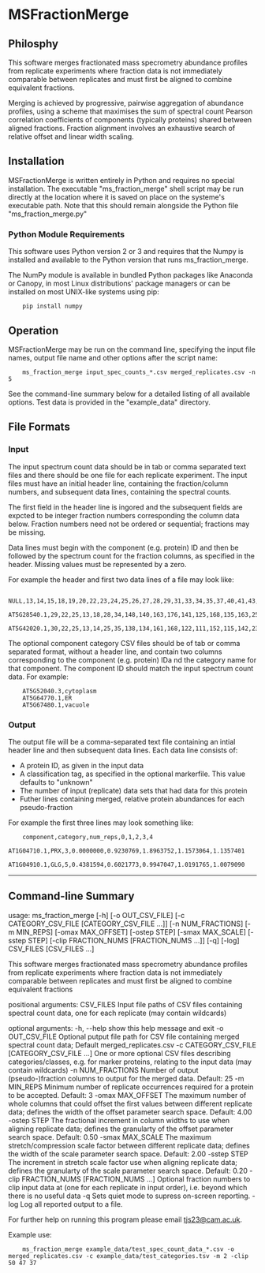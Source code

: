 
# MSFractionMerge

## Philosphy

This software merges fractionated mass specrometry abundance profiles from
replicate experiments where fraction data is not immediately comparable between
replicates and must first be aligned to combine equivalent fractions.

Merging is achieved by progressive, pairwise aggregation of abundance profiles,
using a scheme that maximises the sum of spectral count Pearson correlation
coefficients of components (typically proteins) shared between aligned
fractions. Fraction alignment involves an exhaustive search of relative offset
and linear width scaling.

## Installation

MSFractionMerge is written entirely in Python and requires no special
installation. The executable "ms_fraction_merge" shell script may be run
directly at the location where it is saved on place on the systeme's executable
path. Note that this should remain alongside the Python file
"ms_fraction_merge.py"

### Python Module Requirements

This software uses Python version 2 or 3 and requires that the Numpy is
installed and available to the Python version that runs ms_fraction_merge.

The NumPy module is available in bundled Python packages like Anaconda or
Canopy, in most Linux distributions' package managers or can be installed on
most UNIX-like systems using pip:

        pip install numpy
  
## Operation

MSFractionMerge may be run on the command line, specifying the input file names,
output file name and other options after the script name:

        ms_fraction_merge input_spec_counts_*.csv merged_replicates.csv -n 5

See the command-line summary below for a detailed listing of all available options.
Test data is provided in the "example_data" directory.


## File Formats

### Input 

The input spectrum count data should be in tab or comma separated text files and
there should be one file for each replicate experiment. The input files must
have an initial header line, containing the fraction/column numbers, and
subsequent data lines, containing the spectral counts.

The first field in the header line is ingored and the subsequent fields are
expcted to be integer fraction numbers corresponding the column data below.
Fraction numbers need not be ordered or sequential; fractions may be missing.

Data lines must begin with the component (e.g. protein) ID and then be followed
by the spectrum count for the fraction columns, as specified in the header.
Missing values must be represented by a zero. 

For example the header and first two data lines of a file may look like:
  
        NULL,13,14,15,18,19,20,22,23,24,25,26,27,28,29,31,33,34,35,37,40,41,43,44,46,49,52,56
        AT5G28540.1,29,22,25,13,18,28,34,148,140,163,176,141,125,168,135,163,258,260,209,483,379,29,0,3,0,0,0
        AT5G42020.1,30,22,25,13,14,25,35,138,134,161,168,122,111,152,115,142,233,231,191,456,353,30,0,0,0,0,0

The optional component category CSV files should be of tab or comma separated
format, without a header line, and contain two columns corresponding to the
component (e.g. protein) IDa nd the category name for that component. The
component ID should match the input spectrum count data. For example:

        AT5G52040.3,cytoplasm
        AT5G64770.1,ER
        AT5G67480.1,vacuole

### Output

The output file will be a comma-separated text file containing an intial  header
line and then subsequent data lines. Each data line consists of:

 * A protein ID, as given in the input data
 * A classification tag, as specified in the optional markerfile. This value defaults to "unknown"
 * The number of input (replicate) data sets that had data for this protein
 * Futher lines containing merged, relative protein abundances for each pseudo-fraction
 
For example the first three lines may look something like:
 
        component,category,num_reps,0,1,2,3,4
        AT1G04710.1,PRX,3,0.0000000,0.9230769,1.8963752,1.1573064,1.1357401
        AT1G04910.1,GLG,5,0.4381594,0.6021773,0.9947047,1.0191765,1.0079090


---

## Command-line Summary

usage: ms_fraction_merge [-h] [-o OUT_CSV_FILE]
                         [-c CATEGORY_CSV_FILE [CATEGORY_CSV_FILE ...]]
                         [-n NUM_FRACTIONS] [-m MIN_REPS] [-omax MAX_OFFSET]
                         [-ostep STEP] [-smax MAX_SCALE] [-sstep STEP]
                         [-clip FRACTION_NUMS [FRACTION_NUMS ...]] [-q] [-log]
                         CSV_FILES [CSV_FILES ...]

This software merges fractionated mass specrometry abundance profiles from
replicate experiments where fraction data is not immediately comparable
between replicates and must first be aligned to combine equivalent fractions

positional arguments:
  CSV_FILES             Input file paths of CSV files containing spectral
                        count data, one for each replicate (may contain
                        wildcards)

optional arguments:
  -h, --help            show this help message and exit
  -o OUT_CSV_FILE       Optional putput file path for CSV file containing
                        merged spectral count data; Default
                        merged_replicates.csv
  -c CATEGORY_CSV_FILE [CATEGORY_CSV_FILE ...]
                        One or more optional CSV files describing
                        categories/classes, e.g. for marker proteins, relating
                        to the input data (may contain wildcards)
  -n NUM_FRACTIONS      Number of output (pseudo-)fraction columns to output
                        for the merged data. Default: 25
  -m MIN_REPS           Minimum number of replicate occurrences required for a
                        protein to be accepted. Default: 3
  -omax MAX_OFFSET      The maximum number of whole columns that could offset
                        the first values between different replicate data;
                        defines the width of the offset parameter search
                        space. Default: 4.00
  -ostep STEP           The fractional increment in column widths to use when
                        aligning replicate data; defines the granularty of the
                        offset parameter search space. Default: 0.50
  -smax MAX_SCALE       The maximum stretch/compression scale factor between
                        different replicate data; defines the width of the
                        scale parameter search space. Default: 2.00
  -sstep STEP           The increment in stretch scale factor use when
                        aligning replicate data; defines the granularty of the
                        scale parameter search space. Default: 0.20
  -clip FRACTION_NUMS [FRACTION_NUMS ...]
                        Optional fraction numbers to clip input data at (one
                        for each replicate in input order), i.e. beyond which
                        there is no useful data
  -q                    Sets quiet mode to supress on-screen reporting.
  -log                  Log all reported output to a file.

For further help on running this program please email tjs23@cam.ac.uk.

Example use:

        ms_fraction_merge example_data/test_spec_count_data_*.csv -o merged_replicates.csv -c example_data/test_categories.tsv -m 2 -clip 50 47 37

